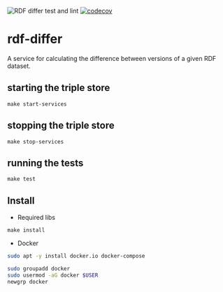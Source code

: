 ![RDF differ test and lint](https://github.com/eu-vocabularies/rdf-differ/workflows/RDF%20differ%20test%20and%20lint/badge.svg)
[![codecov](https://codecov.io/gh/eu-vocabularies/rdf-differ/branch/master/graph/badge.svg)](https://codecov.io/gh/eu-vocabularies/rdf-differ)

# rdf-differ
A service for calculating the difference between versions of a given RDF dataset. 


## starting the triple store 
    make start-services

## stopping the triple store 
    make stop-services

## running the tests
    make test



## Install

* Required libs

```
make install
```

* Docker

```bash
sudo apt -y install docker.io docker-compose

sudo groupadd docker
sudo usermod -aG docker $USER
newgrp docker
```